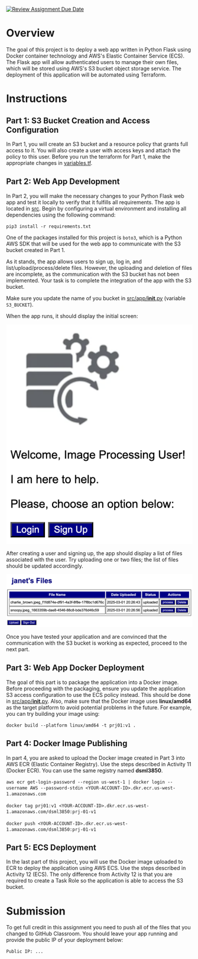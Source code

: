 [![Review Assignment Due Date](https://classroom.github.com/assets/deadline-readme-button-22041afd0340ce965d47ae6ef1cefeee28c7c493a6346c4f15d667ab976d596c.svg)](https://classroom.github.com/a/Xi4vcUbW)
# Overview 

The goal of this project is to deploy a web app written in Python Flask using Docker container technology and AWS's Elastic Container Service (ECS). The Flask app will allow authenticated users to manage their own files, which will be stored using AWS's S3 bucket object storage service. The deployment of this application will be automated using Terraform.

# Instructions 

## Part 1: S3 Bucket Creation and Access Configuration

In Part 1, you will create an S3 bucket and a resource policy that grants full access to it. You will also create a user with access keys and attach the policy to this user. Before you run the terraform for Part 1, make the appropriate changes in [variables.tf](part1/variables.tf).

## Part 2: Web App Development

In Part 2, you will make the necessary changes to your Python Flask web app and test it locally to verify that it fulfills all requirements. The app is located in [src](src). Begin by configuring a virtual environment and installing all dependencies using the following command:

```
pip3 install -r requirements.txt
```

One of the packages installed for this project is ```boto3```, which is a Python AWS SDK that will be used for the web app to communicate with the S3 bucket created in Part 1. 

As it stands, the app allows users to sign up, log in, and list/upload/process/delete files. However, the uploading and deletion of files are incomplete, as the communication with the S3 bucket has not been implemented. Your task is to complete the integration of the app with the S3 bucket.

Make sure you update the name of you bucket in [src/app/__init__.py](src/app/__init__.py) (variable ```S3_BUCKET```). 

When the app runs, it should display the initial screen: 

![pics/pic1.png](pics/pic1.png)

After creating a user and signing up, the app should display a list of files associated with the user. Try uploading one or two files; the list of files should be updated accordingly.

![pics/pic2.png](pics/pic2.png)

Once you have tested your application and are convinced that the communication with the S3 bucket is working as expected, proceed to the next part.

## Part 3: Web App Docker Deployment

The goal of this part is to package the application into a Docker image. Before proceeding with the packaging, ensure you update the application S3 access configuration to use the ECS policy instead. This should be done in [src/app/__init__.py](src/app/__init__.py). Also, make sure that the Docker image uses **linux/amd64** as the target platform to avoid potential problems in the future. For example, you can try building your image using: 

```
docker build --platform linux/amd64 -t prj01:v1 .
```

## Part 4: Docker Image Publishing 

In part 4, you are asked to upload the Docker image created in Part 3 into AWS ECR (Elastic Container Registry). Use the steps described in Activity 11 (Docker ECR). You can use the same registry named **dsml3850**. 

```
aws ecr get-login-password --region us-west-1 | docker login --username AWS --password-stdin <YOUR-ACCOUNT-ID>.dkr.ecr.us-west-1.amazonaws.com 

docker tag prj01:v1 <YOUR-ACCOUNT-ID>.dkr.ecr.us-west-1.amazonaws.com/dsml3850:prj-01-v1

docker push <YOUR-ACCOUNT-ID>.dkr.ecr.us-west-1.amazonaws.com/dsml3850:prj-01-v1
```

## Part 5: ECS Deployment 

In the last part of this project, you will use the Docker image uploaded to ECR to deploy the application using AWS ECS. Use the steps described in Activity 12 (ECS). The only difference from Activity 12 is that you are required to create a Task Role so the application is able to access the S3 bucket. 

# Submission 

To get full credit in this assignment you need to push all of the files that you changed to GitHub Classroom. You should leave your app running and provide the public IP of your deployment below: 

```
Public IP: ...
```
